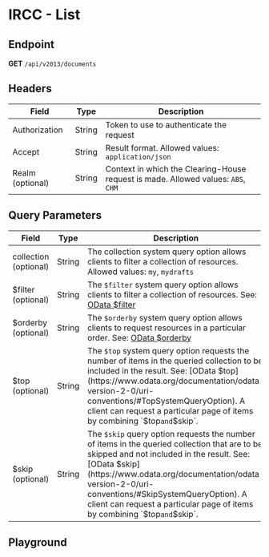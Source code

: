 <script setup>
import SwaggerUI from "../../../swagger/view/SwaggerUI.vue"
import swaggerJson from "../../../swagger/json/ircc.published.list.json";
</script>

# IRCC - List

## Endpoint

**GET** `/api/v2013/documents`

## Headers

| Field            | Type   | Description                                                                       |
| ---------------- | ------ | --------------------------------------------------------------------------------- |
| Authorization    | String | Token to use to authenticate the request                                          |
| Accept           | String | Result format. Allowed values: `application/json`                                 |
| Realm (optional) | String | Context in which the Clearing-House request is made. Allowed values: `ABS`, `CHM` |

## Query Parameters

| Field                 | Type   | Description                                                                                                                                                                                                                                                                                                                               |
| --------------------- | ------ | ----------------------------------------------------------------------------------------------------------------------------------------------------------------------------------------------------------------------------------------------------------------------------------------------------------------------------------------- |
| collection (optional) | String | The collection system query option allows clients to filter a collection of resources. Allowed values: `my`, `mydrafts`                                                                                                                                                                                                                   |
| $filter (optional)    | String | The `$filter` system query option allows clients to filter a collection of resources. See: [OData $filter](https://www.odata.org/documentation/odata-version-2-0/uri-conventions/#SystemQueryOptions)                                                                                                                                     |
| $orderby (optional)   | String | The `$orderby` system query option allows clients to request resources in a particular order. See: [OData $orderby](https://www.odata.org/documentation/odata-version-2-0/uri-conventions/#OrderbySystemQueryOption)                                                                                                                      |
| $top (optional)       | String | The `$top` system query option requests the number of items in the queried collection to be included in the result. See: [OData $top](https://www.odata.org/documentation/odata-version-2-0/uri-conventions/#TopSystemQueryOption). A client can request a particular page of items by combining `$top` and `$skip`.                      |
| $skip (optional)      | String | The `$skip` query option requests the number of items in the queried collection that are to be skipped and not included in the result. See: [OData $skip](https://www.odata.org/documentation/odata-version-2-0/uri-conventions/#SkipSystemQueryOption). A client can request a particular page of items by combining `$top` and `$skip`. |

## Playground

<SwaggerUI :swaggerJson="swaggerJson" :protected="true" />
